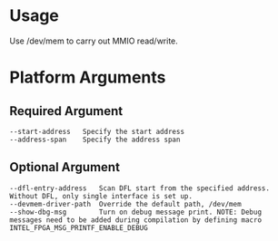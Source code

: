 # Usage

Use /dev/mem to carry out MMIO read/write.

# Platform Arguments

## Required Argument
```
--start-address   Specify the start address
--address-span    Specify the address span
```
## Optional Argument
```
--dfl-entry-address   Scan DFL start from the specified address. Without DFL, only single interface is set up.
--devmem-driver-path  Override the default path, /dev/mem
--show-dbg-msg        Turn on debug message print. NOTE: Debug messages need to be added during compilation by defining macro INTEL_FPGA_MSG_PRINTF_ENABLE_DEBUG
```
